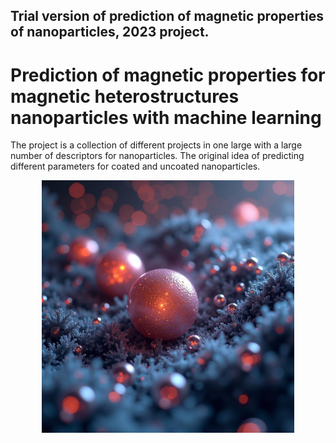## Trial version of prediction of magnetic properties of nanoparticles, 2023 project. 

# Prediction of magnetic properties for magnetic heterostructures nanoparticles with machine learning
The project is a collection of different projects in one large with a large number of descriptors for nanoparticles. The original idea of predicting different parameters for coated and uncoated nanoparticles.
<div align='middle'><img src='data/pic1.jpg' style='width: 80%; min-width: 200px;'/></div>
